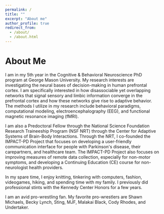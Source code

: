 ```yaml
---
permalink: /
title: ""
excerpt: "About me"
author_profile: true
redirect_from: 
  - /about/
  - /about.html
---
```


About Me
======

I am in my 5th year in the Cognitive & Behavioral Neuroscience PhD program at George Mason University. My research interests are investigating the neural bases of decision-making in human prefrontal cortex. I am specifically interested in how disassociable yet overlapping networks that signal sensory and limbic information converge in the prefrontal cortex and how these networks give rise to adaptive behavior. The methods I utilize in my research include behavioral paradigms, computational modeling, electroencephalography (EEG), and functional magnetic resonance imaging (fMRI).

I am also a Predoctoral Fellow through the National Science Foundation Research Traineeship Program (NSF NRT) through the Center for Adaptive Systems of Brain-Body Interactions. Through the NRT, I co-founded the IMPACT-PD Project that focuses on developing a user-friendly communication interface for people with Parkinson's disease, their carepartners, and healthcare team. The IMPACT-PD Project also focuses on improving measures of remote data collection, especially for non-motor symptoms, and developing a Continuing Education (CE) course for non-neurologist health providers.

In my spare time, I enjoy knitting, tinkering with computers, fashion, videogames, hiking, and spending time with my family. I previously did professional stints with the Kennedy Center Honors for a few years.

I am an avid pro-wrestling fan. My favorite pro-wrestlers are Shawn Michaels, Becky Lynch, Sting, MJF, Malakai Black, Cody Rhodes, and Undertaker.
